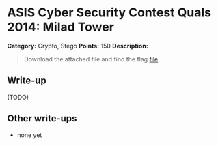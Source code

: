 # ASIS Cyber Security Contest Quals 2014: Milad Tower

**Category:** Crypto, Stego
**Points:** 150
**Description:**

> Download the attached file and find the flag
> [file](stego_150_098e541d820fc7f4aaffefd5cba866ff)

## Write-up

(TODO)

## Other write-ups

* none yet
